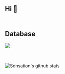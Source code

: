 ## Hi 👋

## <br/>Database
<div style="display:flex, margin-right:5">
    <img src="https://img.shields.io/badge/mysql-%2300f.svg?&style=for-the-badge&logo=mysql&logoColor=white"/>
</div>

<br /><br />
![Sonsation's github stats](https://github-readme-stats.vercel.app/api?username=sonsation&show_icons=true&theme=radical&count_private=true)
